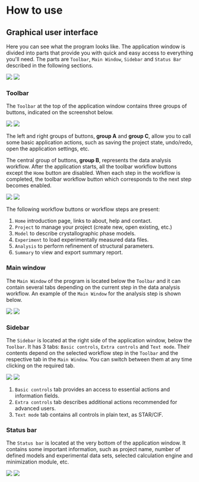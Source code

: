 # How to use

## Graphical user interface

Here you can see what the program looks like. The application window is divided into parts that provide you with quick and easy access to everything you'll need. The parts are `Toolbar`, `Main Window`, `Sidebar` and `Status Bar` described in the following sections.

![](assets/images/app-window_lightmode.png#gh-light-mode-only)
![](assets/images/app-window_darkmode.png#gh-dark-mode-only)

### Toolbar

The `Toolbar` at the top of the application window contains three groups of buttons, indicated on the screenshot below.

![](assets/images/app-toolbar-groups_lightmode.png#gh-light-mode-only)
![](assets/images/app-toolbar-groups_darkmode.png#gh-dark-mode-only)

The left and right groups of buttons, **group A** and **group C**, allow you to call some basic application actions, such as saving the project state, undo/redo, open the application settings, etc.

The central group of buttons, **group B**, represents the data analysis workflow. After the application starts, all the toolbar workflow buttons except the `Home` button are disabled. When each step in the workflow is completed, the toolbar workflow button which corresponds to the next step becomes enabled.

![](assets/images/app-toolbar-tabs_lightmode.png#gh-light-mode-only)
![](assets/images/app-toolbar-tabs_darkmode.png#gh-dark-mode-only)

The following workflow buttons or workflow steps are present:

1. `Home` introduction page, links to about, help and contact.
2. `Project` to manage your project (create new, open existing, etc.)
3. `Model` to describe crystallographic phase models.
4. `Experiment` to load experimentally measured data files.
5. `Analysis` to perform refinement of structural parameters.
6. `Summary` to view and export summary report.

### Main window

The `Main Window` of the program is located below the `Toolbar` and it can contain several tabs depending on the current step in the data analysis workflow. An example of the `Main Window` for the analysis step is shown below.

![](assets/images/mainwindow-tabs_lightmode.png#gh-light-mode-only)
![](assets/images/mainwindow-tabs_darkmode.png#gh-dark-mode-only)

### Sidebar

The `Sidebar` is located at the right side of the application window, below the `Toolbar`. It has 3 tabs: `Basic controls`, `Extra controls` and `Text mode`. Their contents depend on the selected workflow step in the `Toolbar` and the respective tab in the `Main Window`. You can switch between them at any time clicking on the required tab.

![](assets/images/sidebar-tabs_lightmode.png#gh-light-mode-only)
![](assets/images/sidebar-tabs_darkmode.png#gh-dark-mode-only)

1. `Basic controls` tab provides an access to essential actions and information fields.
2. `Extra controls` tab describes additional actions recommended for advanced users.
2. `Text mode` tab contains all controls in plain text, as STAR/CIF.

### Status bar

The `Status bar` is located at the very bottom of the application window. It contains some important information, such as project name, number of defined models and experimental data sets, selected calculation engine and minimization module, etc.

![](assets/images/statusbar_lightmode.png#gh-light-mode-only)
![](assets/images/statusbar_darkmode.png#gh-dark-mode-only)
